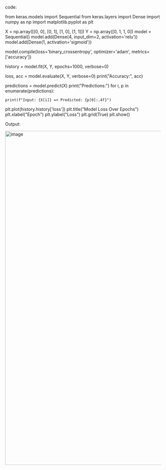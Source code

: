 code:

from keras.models import Sequential
from keras.layers import Dense
import numpy as np
import matplotlib.pyplot as plt

X = np.array([[0, 0], [0, 1], [1, 0], [1, 1]])
Y = np.array([0, 1, 1, 0])
model = Sequential()
model.add(Dense(4, input_dim=2, activation='relu'))
model.add(Dense(1, activation='sigmoid'))

model.compile(loss='binary_crossentropy', optimizer='adam', metrics=['accuracy'])

history = model.fit(X, Y, epochs=1000, verbose=0)

loss, acc = model.evaluate(X, Y, verbose=0)
print("Accuracy:", acc)

predictions = model.predict(X)
print("Predictions:")
for i, p in enumerate(predictions):

    print(f"Input: {X[i]} => Predicted: {p[0]:.4f}")

plt.plot(history.history['loss'])
plt.title("Model Loss Over Epochs")
plt.xlabel("Epoch")
plt.ylabel("Loss")
plt.grid(True)
plt.show()

Output:

<img width="1920" height="1080" alt="image" src="https://github.com/user-attachments/assets/66a2d672-2159-4651-9a5d-06adb9e92337" />





